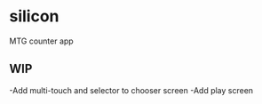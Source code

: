 # silicon

MTG counter app

## WIP
-Add multi-touch and selector to chooser screen
-Add play screen
